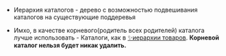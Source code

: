 - Иерархия каталогов - дерево с возможностью подвешивания каталогов на существующие поддеревья

- Имхо, в качестве корневого(родитель всех родителей) каталога лучше использовать - Каталоги, как в [✨иерархии товаров](../../../../Общие%20моменты/✨Иерархия%20товаров.md). **Корневой каталог нельзя будет никак удалить.**